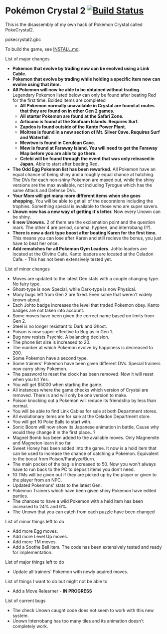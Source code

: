 # Pokémon Crystal 2 [![Build Status][travis-badge]][travis]

This is the disassembly of my own hack of Pokémon Crystal called PokeCrystal2.

pokecrystal2.gbc 

To build the game, see [INSTALL.md](INSTALL.md).

List of major changes
* **Pokemon that evolve by trading now can be evolved using a Link Cable.**
* **Pokemon that evolve by trading while holding a specific item now can evolve using that item.**
* **All Pokemon will now be able to be obtained without trading.** Legendary Pokemon listed below can only be found after beating Red for the first time. Bolded items are completed
  * **All Pokemon normally unavailable in Crystal are found at routes that they are found on in other Gen 2 games.**
  * **All starter Pokemon are found at the Safari Zone.**
  * **Articuno is found at the Seafoam Islands. Requires Surf.**
  * **Zapdos is found outside of the Kanto Power Plant.**
  * **Moltres is found in a new section of Mt. Silver Cave. Requires Surf and Waterfall.**
  * **Mewtwo is found in Cerulean Cave.**
  * **Mew is found at Faraway Island. You will need to get the Faraway Map before you are able to go there.**
  * **Celebi will be found through the event that was only released in Japan.** Able to start after beating Red.
* **The Odd Egg Pokemon list has been reworked.** All Pokemon have an equal chance of being shiny and a roughly equal chance at hatching. The DVs for each non-shiny Pokemon are maxed out, while the shiny versions are the max available, not including Tyrogue which has the same Attack and Defense DVs.
* **Your Mom will get many more different items when she goes shopping.** You will be able to get all of the decorations including the trophies. Something special is available to those who are super savers.
* **Unown now has a new way of getting it's letter.** Now every Unown can be shiny.
* **6 new Unowns.** 2 of them are the exclamation point and the question mark. The other 4 are period, comma, hyphen, and interrobang (!?).
* **There is now a dark type boost after beating Karen for the first time.** This means you can lose after Karen and still recieve the bonus, you just have to beat her once.
* **Add rematches for all Pokemon Gym Leaders.** Johto leaders are located at the Olivine Cafe. Kanto leaders are located at the Celadon Cafe. - This has not been extensively tested yet.

List of minor changes
* Moves are updated to the latest Gen stats with a couple changing type. No fairy type.
* Ghost-type is now Special, while Dark-type is now Physical.
* Many bugs left from Gen 2 are fixed. Even some that weren't widely known about.
* Each Johto badge increases the level that traded Pokemon obey. Kanto badges are not taken into account.
* Some moves have been given the correct name based on limits from Gen 2.
* Steel is no longer resistant to Dark and Ghost.
* Poison is now super-effective to Bug as in Gen 1.
* Bug now resists Psychic. A balancing decision.
* The phone list size is increased to 20. 
* The number at which Pokemon evolve by happiness is decreased to 200.
* Some Pokemon have a second type.
* Some trainers' Pokemon have been given different DVs. Special trainers now carry shiny Pokemon.
* The password to reset the clock has been removed. Now it will reset when you hit Yes. 
* You will get $5000 when starting the game.
* All instances where the game checks which version of Crystal are removed. There is and will only be one version to make.
* Poison knocking out a Pokemon will reduce its friendship by less than normal.
* You will be able to find Link Cables for sale at both Department stores.
* All evolutionary items are for sale at the Celadon Department store.
* You will get 10 Poke Balls to start with.
* Sonic Boom will now show its Japanese animation in battle. Cause why would they change it in the first place...?
* Magnet Bomb has been added to the available moves. Only Magnemite and Magneton learn it so far.
* Sweet Honey has been added into the game. It now is a hold item that can be used to increase the chance of catching a Pokemon. Equivalent to the boost from Poison/Paralyze/Burn.
* The main pocket of the bag is increased to 50. Now you won't always have to run back to the PC to deposit items you don't need.
* 10 TMs will be given out if they are picked up by the player or given to the player from an NPC.
* Updated Pokemons' stats to the latest Gen.
* Pokemon Trainers which have been given shiny Pokemon have edited parties.
* The chances to have a wild Pokemon with a held item has been increased to 24% and 6%.
* The Unown that you can catch from each puzzle have been changed

List of minor things left to do
* Add more Egg moves.
* Add more Level Up moves.
* Add more TM moves.
* Add a Soothe Bell item. The code has been extensively tested and ready for implementation. 

List of major things left to do
* Update all trainers' Pokemon with newly aquired moves.

List of things I want to do but might not be able to
* Add a Move Relearner - **IN PROGRESS**

List of current bugs
* The check Unown caught code does not seem to work with this new system.
* Unown Interrobang has too many tiles and its animation doesn't completely work. 

[travis]: https://travis-ci.org/i0brendan0/pokecrystal2
[travis-badge]: https://travis-ci.org/i0brendan0/pokecrystal2.svg?branch=master
